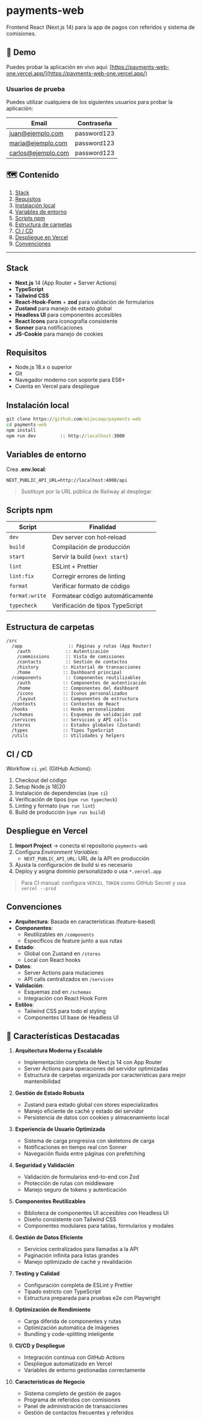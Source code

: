 # payments‑web

Frontend React (Next.js 14) para la app de pagos con referidos y sistema de comisiones.

## 🚀 Demo

Puedes probar la aplicación en vivo aquí: [https://payments-web-one.vercel.app/](https://payments-web-one.vercel.app/)

### Usuarios de prueba

Puedes utilizar cualquiera de los siguientes usuarios para probar la aplicación:

| Email | Contraseña |
|-------|------------|
| juan@ejemplo.com | password123 |
| maria@ejemplo.com | password123 |
| carlos@ejemplo.com | password123 |

## 🗺️ Contenido
1. [Stack](#stack)
2. [Requisitos](#requisitos)
3. [Instalación local](#instalación-local)
4. [Variables de entorno](#variables-de-entorno)
5. [Scripts npm](#scripts-npm)
6. [Estructura de carpetas](#estructura-de-carpetas)
7. [CI / CD](#ci--cd)
8. [Despliegue en Vercel](#despliegue-en-vercel)
9. [Convenciones](#convenciones)

---

## Stack
- **Next.js** 14 (App Router + Server Actions)
- **TypeScript**
- **Tailwind CSS**
- **React‑Hook‑Form** + **zod** para validación de formularios
- **Zustand** para manejo de estado global
- **Headless UI** para componentes accesibles
- **React Icons** para iconografía consistente
- **Sonner** para notificaciones
- **JS-Cookie** para manejo de cookies

## Requisitos
- Node.js 18.x o superior
- Git
- Navegador moderno con soporte para ES6+
- Cuenta en Vercel para despliegue

## Instalación local

```cmd
git clone https://github.com/mijecaap/payments-web
cd payments-web
npm install
npm run dev         :: http://localhost:3000
```

## Variables de entorno
Crea **.env.local**:

```
NEXT_PUBLIC_API_URL=http://localhost:4000/api
```
> Sustituye por la URL pública de Railway al desplegar.

## Scripts npm

| Script | Finalidad |
| ------ | --------- |
| `dev` | Dev server con hot‑reload |
| `build` | Compilación de producción |
| `start` | Servir la build (`next start`) |
| `lint` | ESLint + Prettier |
| `lint:fix` | Corregir errores de linting |
| `format` | Verificar formato de código |
| `format:write` | Formatear código automáticamente |
| `typecheck` | Verificación de tipos TypeScript |

## Estructura de carpetas

```
/src
  /app                 :: Páginas y rutas (App Router)
    /auth             :: Autenticación
    /commissions      :: Vista de comisiones
    /contacts         :: Gestión de contactos
    /history         :: Historial de transacciones
    /home            :: Dashboard principal
  /components         :: Componentes reutilizables
    /auth            :: Componentes de autenticación
    /home            :: Componentes del dashboard
    /icons           :: Iconos personalizados
    /layout          :: Componentes de estructura
  /contexts          :: Contextos de React
  /hooks             :: Hooks personalizados
  /schemas           :: Esquemas de validación zod
  /services          :: Servicios y API calls
  /stores            :: Estados globales (Zustand)
  /types             :: Tipos TypeScript
  /utils             :: Utilidades y helpers
```

## CI / CD
Workflow `ci.yml` (GitHub Actions):

1. Checkout del código
2. Setup Node.js 18|20
3. Instalación de dependencias (`npm ci`)
4. Verificación de tipos (`npm run typecheck`)
5. Linting y formato (`npm run lint`)
6. Build de producción (`npm run build`)

## Despliegue en Vercel
1. **Import Project** → conecta el repositorio `payments-web`
2. Configura _Environment Variables_:
   - `NEXT_PUBLIC_API_URL`: URL de la API en producción
3. Ajusta la configuración de build si es necesario
4. Deploy y asigna dominio personalizado o usa `*.vercel.app`

> Para CI manual: configura `VERCEL_TOKEN` como GitHub Secret y usa `vercel --prod`

## Convenciones
- **Arquitectura**: Basada en características (feature-based)
- **Componentes**: 
  - Reutilizables en `/components`
  - Específicos de feature junto a sus rutas
- **Estado**: 
  - Global con Zustand en `/stores`
  - Local con React hooks
- **Datos**: 
  - Server Actions para mutaciones
  - API calls centralizados en `/services`
- **Validación**:
  - Esquemas zod en `/schemas`
  - Integración con React Hook Form
- **Estilos**:
  - Tailwind CSS para todo el styling
  - Componentes UI base de Headless UI

## 🌟 Características Destacadas

1. **Arquitectura Moderna y Escalable**
   - Implementación completa de Next.js 14 con App Router
   - Server Actions para operaciones del servidor optimizadas
   - Estructura de carpetas organizada por características para mejor mantenibilidad

2. **Gestión de Estado Robusta**
   - Zustand para estado global con stores especializados
   - Manejo eficiente de caché y estado del servidor
   - Persistencia de datos con cookies y almacenamiento local

3. **Experiencia de Usuario Optimizada**
   - Sistema de carga progresiva con skeletons de carga
   - Notificaciones en tiempo real con Sonner
   - Navegación fluida entre páginas con prefetching

4. **Seguridad y Validación**
   - Validación de formularios end-to-end con Zod
   - Protección de rutas con middleware
   - Manejo seguro de tokens y autenticación

5. **Componentes Reutilizables**
   - Biblioteca de componentes UI accesibles con Headless UI
   - Diseño consistente con Tailwind CSS
   - Componentes modulares para tablas, formularios y modales

6. **Gestión de Datos Eficiente**
   - Servicios centralizados para llamadas a la API
   - Paginación infinita para listas grandes
   - Manejo optimizado de caché y revalidación

7. **Testing y Calidad**
   - Configuración completa de ESLint y Prettier
   - Tipado estricto con TypeScript
   - Estructura preparada para pruebas e2e con Playwright

8. **Optimización de Rendimiento**
   - Carga diferida de componentes y rutas
   - Optimización automática de imágenes
   - Bundling y code-splitting inteligente

9. **CI/CD y Despliegue**
   - Integración continua con GitHub Actions
   - Despliegue automatizado en Vercel
   - Variables de entorno gestionadas correctamente

10. **Características de Negocio**
    - Sistema completo de gestión de pagos
    - Programa de referidos con comisiones
    - Panel de administración de transacciones
    - Gestión de contactos frecuentes y referidos